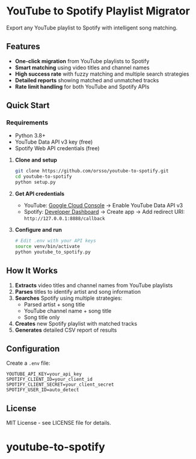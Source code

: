 # YouTube to Spotify Playlist Migrator

Export any YouTube playlist to Spotify with intelligent song matching.

## Features

- **One-click migration** from YouTube playlists to Spotify
- **Smart matching** using video titles and channel names
- **High success rate** with fuzzy matching and multiple search strategies
- **Detailed reports** showing matched and unmatched tracks
- **Rate limit handling** for both YouTube and Spotify APIs

## Quick Start

### Requirements

- Python 3.8+
- YouTube Data API v3 key (free)
- Spotify Web API credentials (free)


1. **Clone and setup**
   ```bash
   git clone https://github.com/orsso/youtube-to-spotify.git
   cd youtube-to-spotify
   python setup.py
   ```

2. **Get API credentials**
   - YouTube: [Google Cloud Console](https://console.cloud.google.com/) → Enable YouTube Data API v3
   - Spotify: [Developer Dashboard](https://developer.spotify.com/dashboard/) → Create app → Add redirect URI: `http://127.0.0.1:8888/callback`

3. **Configure and run**
   ```bash
   # Edit .env with your API keys
   source venv/bin/activate
   python youtube_to_spotify.py
   ```

## How It Works

1. **Extracts** video titles and channel names from YouTube playlists
2. **Parses** titles to identify artist and song information
3. **Searches** Spotify using multiple strategies:
   - Parsed artist + song title
   - YouTube channel name + song title
   - Song title only
4. **Creates** new Spotify playlist with matched tracks
5. **Generates** detailed CSV report of results

## Configuration

Create a `.env` file:
```env
YOUTUBE_API_KEY=your_api_key
SPOTIFY_CLIENT_ID=your_client_id
SPOTIFY_CLIENT_SECRET=your_client_secret
SPOTIFY_USER_ID=auto_detect
```

## License

MIT License - see LICENSE file for details.
# youtube-to-spotify
